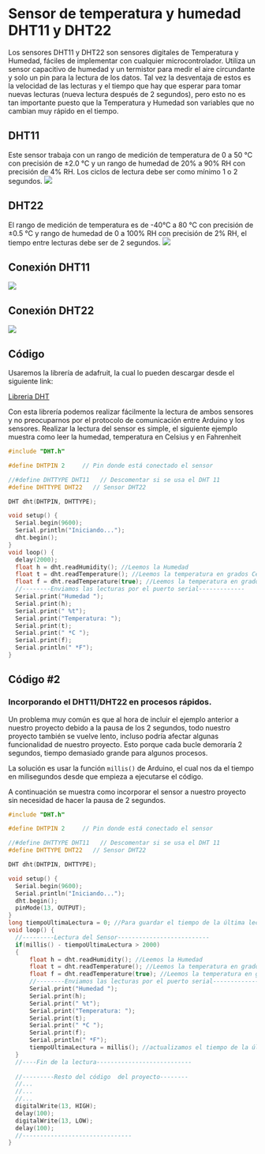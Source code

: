 # Sensor de temperatura y humedad DHT11 y DHT22

Los sensores DHT11 y DHT22 son sensores digitales de Temperatura y Humedad, fáciles de implementar con cualquier microcontrolador. Utiliza un sensor capacitivo de humedad y un termistor para medir el aire circundante y solo un pin para la lectura de los datos. Tal vez la desventaja de estos es la velocidad de las lecturas y el tiempo que hay que esperar para tomar nuevas lecturas (nueva lectura después de 2 segundos), pero esto no es tan importante puesto que la Temperatura y Humedad son variables que no cambian muy rápido en el tiempo.

## DHT11
Este sensor trabaja con un rango de medición de temperatura de 0 a 50 °C con precisión de ±2.0 °C y un rango de humedad de 20% a 90% RH con precisión de 4% RH. Los ciclos de lectura debe ser como mínimo 1 o 2 segundos.
![](https://components101.com/sites/default/files/component_pin/DHT11%E2%80%93Temperature-Sensor-Pinout.jpg)

## DHT22
El rango de medición de temperatura es de -40°C a 80 °C con precisión de ±0.5 °C y rango de humedad de 0 a 100% RH con precisión de 2% RH, el tiempo entre lecturas debe ser de 2 segundos.
![](https://www.espruino.com/refimages/DHT22_pins.jpg)


## Conexión DHT11
![](http://www.naylampmechatronics.com/img/cms/Blog/Tutorial%20DHT11%20y%20DHT22/conexion%20arduino%20y%20dht11.jpg)

## Conexión DHT22
![](http://www.naylampmechatronics.com/img/cms/Blog/Tutorial%20DHT11%20y%20DHT22/conexion%20arduino%20y%20dht22.jpg)

## Código
Usaremos la librería de adafruit, la cual lo pueden descargar desde el siguiente link:

[Libreria DHT](https://github.com/adafruit/DHT-sensor-library)

Con esta librería podemos realizar fácilmente la lectura de ambos sensores y no preocuparnos por el protocolo de comunicación entre Arduino y los sensores.
Realizar la lectura del sensor es simple, el siguiente ejemplo muestra como leer la humedad, temperatura en Celsius y en Fahrenheit 

```c
#include "DHT.h"

#define DHTPIN 2     // Pin donde está conectado el sensor

//#define DHTTYPE DHT11   // Descomentar si se usa el DHT 11
#define DHTTYPE DHT22   // Sensor DHT22

DHT dht(DHTPIN, DHTTYPE);

void setup() {
  Serial.begin(9600);
  Serial.println("Iniciando...");
  dht.begin();
}
void loop() {
  delay(2000);
  float h = dht.readHumidity(); //Leemos la Humedad
  float t = dht.readTemperature(); //Leemos la temperatura en grados Celsius
  float f = dht.readTemperature(true); //Leemos la temperatura en grados Fahrenheit
  //--------Enviamos las lecturas por el puerto serial-------------
  Serial.print("Humedad ");
  Serial.print(h);
  Serial.print(" %t");
  Serial.print("Temperatura: ");
  Serial.print(t);
  Serial.print(" *C ");
  Serial.print(f);
  Serial.println(" *F");
}
``` 

## Código #2
### **Incorporando el DHT11/DHT22 en procesos rápidos.**

Un problema muy común es que al hora de incluir el ejemplo anterior a nuestro proyecto debido a la pausa de los 2 segundos, todo nuestro proyecto también se vuelve lento, incluso podría afectar algunas funcionalidad de nuestro proyecto. Esto porque cada bucle demoraría 2 segundos, tiempo demasiado grande para algunos procesos.

La solución es usar la función `millis()` de Arduino, el cual nos da el tiempo en milisegundos desde que empieza a ejecutarse el código.

A continuación se muestra como incorporar el sensor a nuestro proyecto sin necesidad de hacer la pausa de 2 segundos.

```c
#include "DHT.h"

#define DHTPIN 2     // Pin donde está conectado el sensor

//#define DHTTYPE DHT11   // Descomentar si se usa el DHT 11
#define DHTTYPE DHT22   // Sensor DHT22

DHT dht(DHTPIN, DHTTYPE);

void setup() {
  Serial.begin(9600);
  Serial.println("Iniciando...");
  dht.begin();
  pinMode(13, OUTPUT);
}
long tiempoUltimaLectura = 0; //Para guardar el tiempo de la última lectura
void loop() {
  //---------Lectura del Sensor--------------------------
  if(millis() - tiempoUltimaLectura > 2000)
  {    
      float h = dht.readHumidity(); //Leemos la Humedad
      float t = dht.readTemperature(); //Leemos la temperatura en grados Celsius
      float f = dht.readTemperature(true); //Leemos la temperatura en grados Fahrenheit
      //--------Enviamos las lecturas por el puerto serial-------------
      Serial.print("Humedad ");
      Serial.print(h);
      Serial.print(" %t");
      Serial.print("Temperatura: ");
      Serial.print(t);
      Serial.print(" *C ");
      Serial.print(f);
      Serial.println(" *F");
      tiempoUltimaLectura = millis(); //actualizamos el tiempo de la última lectura
  }
  //----Fin de la lectura---------------------------
  
  //---------Resto del código  del proyecto--------
  //...
  //...
  //...
  digitalWrite(13, HIGH); 
  delay(100);              
  digitalWrite(13, LOW);    
  delay(100);   
  //-------------------------------
}
```
<!--stackedit_data:
eyJoaXN0b3J5IjpbLTE3MTY4MzY0NzcsMjA5MTE3MTc4OCwzNT
EzMDc1OTFdfQ==
-->